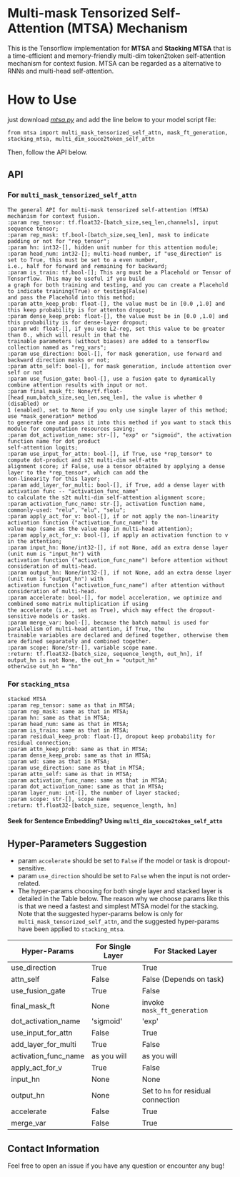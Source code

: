 # Multi-mask Tensorized Self-Attention (MTSA) Mechanism

This is the Tensorflow implementation for **MTSA** and **Stacking MTSA** that is a time-efficient and memory-friendly multi-dim token2token self-attention mechanism for context fusion. MTSA can be regarded as a alternative to RNNs and multi-head self-attention.

# How to Use
just download [*mtsa.py*](mtsa.py) and add the line below to your model script file:

    from mtsa import multi_mask_tensorized_self_attn, mask_ft_generation, stacking_mtsa, multi_dim_souce2token_self_attn
    
    
    
Then, follow the API below. 


## API

### For `multi_mask_tensorized_self_attn`

    The general API for multi-mask tensorized self-attention (MTSA) mechanism for context fusion.
    :param rep_tensor: tf.float32-[batch_size,seq_len,channels], input sequence tensor;
    :param rep_mask: tf.bool-[batch_size,seq_len], mask to indicate padding or not for "rep_tensor";
    :param hn: int32-[], hidden unit number for this attention module;
    :param head_num: int32-[]; multi-head number, if "use_direction" is set to True, this must be set to a even number,
    i.e., half for forward and remaining for backward;
    :param is_train: tf.bool-[]; This arg must be a Placehold or Tensor of Tensorflow. This may be useful if you build
    a graph for both training and testing, and you can create a Placehold to indicate training(True) or testing(False)
    and pass the Placehold into this method;
    :param attn_keep_prob: float-[], the value must be in [0.0 ,1.0] and this keep probability is for attenton dropout;
    :param dense_keep_prob: float-[], the value must be in [0.0 ,1.0] and this probability is for dense-layer dropout;
    :param wd: float-[], if you use L2-reg, set this value to be greater than 0., which will result in that the
    trainable parameters (without biases) are added to a tensorflow collection named as "reg_vars";
    :param use_direction: bool-[], for mask generation, use forward and backward direction masks or not;
    :param attn_self: bool-[], for mask generation, include attention over self or not
    :param use_fusion_gate: bool-[], use a fusion gate to dynamically combine attention results with input or not.
    :param final_mask_ft: None/tf.float-[head_num,batch_size,seq_len,seq_len], the value is whether 0 (disabled) or
    1 (enabled), set to None if you only use single layer of this method; use *mask_generation* method
    to generate one and pass it into this method if you want to stack this module for computation resources saving;
    :param dot_activation_name: str-[], "exp" or "sigmoid", the activation function name for dot product
    self-attention logits;
    :param use_input_for_attn: bool-[], if True, use *rep_tensor* to compute dot-product and s2t multi-dim self-attn
    alignment score; if False, use a tensor obtained by applying a dense layer to the *rep_tensor*, which can add the
    non-linearity for this layer;
    :param add_layer_for_multi: bool-[], if True, add a dense layer with activation func -- "activation_func_name"
    to calculate the s2t multi-dim self-attention alignment score;
    :param activation_func_name: str-[], activation function name, commonly-used: "relu", "elu", "selu";
    :param apply_act_for_v: bool-[], if or not apply the non-linearity activation function ("activation_func_name") to
    value map (same as the value map in multi-head attention);
    :param apply_act_for_v: bool-[], if apply an activation function to v in the attention;
    :param input_hn: None/int32-[], if not None, add an extra dense layer (unit num is "input_hn") with
    activation function ("activation_func_name") before attention without consideration of multi-head.
    :param output_hn: None/int32-[], if not None, add an extra dense layer (unit num is "output_hn") with
    activation function ("activation_func_name") after attention without consideration of multi-head.
    :param accelerate: bool-[], for model acceleration, we optimize and combined some matrix multiplication if using
    the accelerate (i.e., set as True), which may effect the dropout-sensitive models or tasks.
    :param merge_var: bool-[], because the batch matmul is used for parallelism of multi-head attention, if True, the
    trainable variables are declared and defined together, otherwise them are defined separately and combined together.
    :param scope: None/str-[], variable scope name.
    :return: tf.float32-[batch_size, sequence_length, out_hn], if output_hn is not None, the out_hn = "output_hn"
    otherwise out_hn = "hn"
        
### For `stacking_mtsa`
    
    stacked MTSA
    :param rep_tensor: same as that in MTSA;
    :param rep_mask: same as that in MTSA;
    :param hn: same as that in MTSA;
    :param head_num: same as that in MTSA;
    :param is_train: same as that in MTSA;
    :param residual_keep_prob: float-[], dropout keep probability for residual connection;
    :param attn_keep_prob: same as that in MTSA;
    :param dense_keep_prob: same as that in MTSA;
    :param wd: same as that in MTSA;
    :param use_direction: same as that in MTSA;
    :param attn_self: same as that in MTSA;
    :param activation_func_name: same as that in MTSA;
    :param dot_activation_name: same as that in MTSA;
    :param layer_num: int-[], the number of layer stacked;
    :param scope: str-[], scope name
    :return: tf.float32-[batch_size, sequence_length, hn]
    
#### Seek for Sentence Embedding? Using `multi_dim_souce2token_self_attn`
    
    
    


## Hyper-Parameters Suggestion 

* param `accelerate` should be set to `False` if the model or task is dropout-sensitive.
* param `use_direction` should be set to `False` when the input is not order-related.
* The hyper-params choosing for both single layer and stacked layer is detailed in the Table below. The reason why we choose params like this is that we need a fastest and simplest MTSA model for the stacking. Note that the suggested hyper-params below is only for `multi_mask_tensorized_self_attn`, and the suggested hyper-params have been applied to `stacking_mtsa`.

| Hyper-Params | For Single Layer | For Stacked Layer |
| --- | --- | --- |
| use_direction | True | True |
| attn_self | False | False (Depends on task) |
| use_fusion_gate | True | False |
| final_mask_ft | None | invoke `mask_ft_generation` |
| dot_activation_name | 'sigmoid' | 'exp' |
| use_input_for_attn | False | True |
| add_layer_for_multi | True | False |
| activation_func_name | as you will | as you will |
| apply_act_for_v | True | False |
| input_hn | None | None |
| output_hn | None | Set to `hn` for residual connection |
| accelerate | False | True |
| merge_var | False | True |


## Contact Information
Feel free to open an issue if you have any question or encounter any bug!

